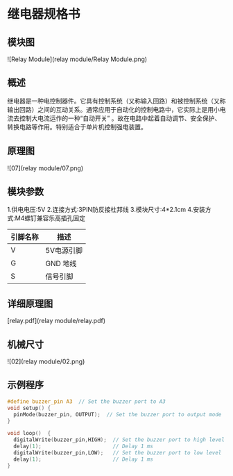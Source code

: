 # 继电器规格书

## 模块图

![Relay Module](relay module/Relay Module.png)

## 概述

​         继电器是一种电控制器件。它具有控制系统（又称输入回路）和被控制系统（又称输出回路）之间的互动关系。通常应用于自动化的控制电路中，它实际上是用小电流去控制大电流运作的一种“自动开关” 。故在电路中起着自动调节、安全保护、转换电路等作用。特别适合于单片机控制强电装置。

## 原理图

![07](relay module/07.png)

## 模块参数

1.供电电压:5V
2.连接方式:3PIN防反接杜邦线
3.模块尺寸:4*2.1cm
4.安装方式:M4螺钉兼容乐高插孔固定

| 引脚名称 | 描述       |
| -------- | ---------- |
| V        | 5V电源引脚 |
| G        | GND 地线   |
| S        | 信号引脚   |

## 详细原理图

 [relay.pdf](relay module/relay.pdf) 

## 机械尺寸

![02](relay module/02.png)



## 示例程序

```c
#define buzzer_pin A3  // Set the buzzer port to A3
void setup() {
  pinMode(buzzer_pin, OUTPUT);  // Set the buzzer port to output mode
}

void loop()  {
  digitalWrite(buzzer_pin,HIGH);  // Set the buzzer port to high level
  delay(1);                       // Delay 1 ms
  digitalWrite(buzzer_pin,LOW);   // Set the buzzer port to low level
  delay(1);                       // Delay 1 ms
}
```


